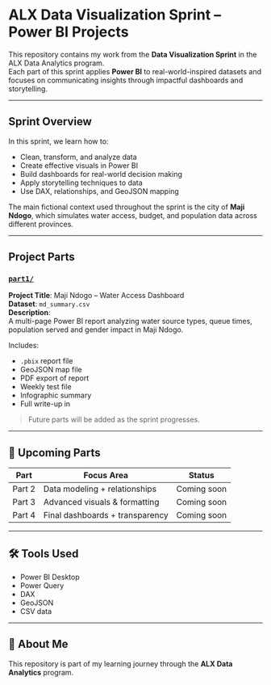 # ALX Data Visualization Sprint – Power BI Projects

This repository contains my work from the **Data Visualization Sprint** in the ALX Data Analytics program.  
Each part of this sprint applies **Power BI** to real-world-inspired datasets and focuses on communicating insights through impactful dashboards and storytelling.

---

##  Sprint Overview

In this sprint, we learn how to:

- Clean, transform, and analyze data
- Create effective visuals in Power BI
- Build dashboards for real-world decision making
- Apply storytelling techniques to data
- Use DAX, relationships, and GeoJSON mapping

The main fictional context used throughout the sprint is the city of **Maji Ndogo**, which simulates water access, budget, and population data across different provinces.

---

##  Project Parts

###  [`part1/`](./part1)

**Project Title**: Maji Ndogo – Water Access Dashboard  
**Dataset**: `md_summary.csv`  
**Description**:  
A multi-page Power BI report analyzing water source types, queue times, population served and gender impact in Maji Ndogo.  

 Includes:
- `.pbix` report file  
- GeoJSON map file  
- PDF export of report  
- Weekly test file  
- Infographic summary  
- Full write-up in [](#)

> Future parts will be added as the sprint progresses.

---

## 🚧 Upcoming Parts

| Part | Focus Area | Status |
|------|------------|--------|
| Part 2 | Data modeling + relationships | Coming soon |
| Part 3 | Advanced visuals & formatting | Coming soon |
| Part 4 | Final dashboards + transparency | Coming soon |

---

## 🛠️ Tools Used

- Power BI Desktop  
- Power Query  
- DAX  
- GeoJSON  
- CSV data

---

## 📣 About Me

This repository is part of my learning journey through the **ALX Data Analytics** program.  

